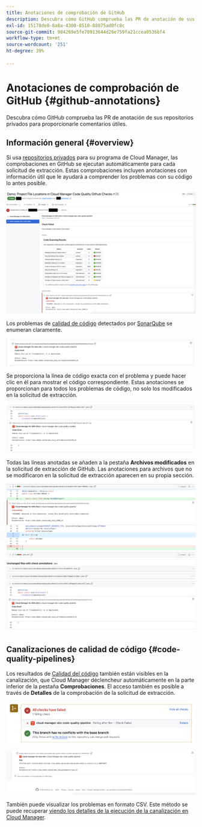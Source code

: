 ```yaml
---
title: Anotaciones de comprobación de GitHub
description: Descubra cómo GitHub comprueba las PR de anotación de sus repositorios privados para proporcionarle comentarios útiles.
exl-id: 15178de8-8a8a-4300-8510-88875ad0fc8c
source-git-commit: 984269e5fe70913644d26e759fa21ccea0536bf4
workflow-type: tm+mt
source-wordcount: '251'
ht-degree: 39%

---
```



# Anotaciones de comprobación de GitHub {#github-annotations}

Descubra cómo GitHub comprueba las PR de anotación de sus repositorios privados para proporcionarle comentarios útiles.

## Información general {#overview}

Si usa [repositorios privados](private-repositories.md) para su programa de Cloud Manager, las comprobaciones en GitHub se ejecutan automáticamente para cada solicitud de extracción. Estas comprobaciones incluyen anotaciones con información útil que le ayudará a comprender los problemas con su código lo antes posible.

![Ejemplo de anotaciones de comprobación de GitHub](assets/github-check-annotations.png)

Los problemas de [calidad de código](/help/using/code-quality-testing.md) detectados por [SonarQube](/help/using/custom-code-quality-rules.md) se enumeran claramente.

![Ejemplo de anotación de problema de código](assets/github-check-annotations-example.png)

Se proporciona la línea de código exacta con el problema y puede hacer clic en él para mostrar el código correspondiente. Estas anotaciones se proporcionan para todos los problemas de código, no solo los modificados en la solicitud de extracción.

![Ejemplo de anotación de problema de código](assets/github-check-annotations-example-code.png)

Todas las líneas anotadas se añaden a la pestaña **Archivos modificados** en la solicitud de extracción de GitHub. Las anotaciones para archivos que no se modificaron en la solicitud de extracción aparecen en su propia sección.

![Ejemplo de anotaciones en la pestaña de archivos modificados](assets/github-check-annotations-files-changed.png)

## Canalizaciones de calidad de código {#code-quality-pipelines}

Los resultados de [Calidad del código](/help/using/code-quality-testing.md) también están visibles en la canalización, que Cloud Manager déclencheur automáticamente en la parte inferior de la pestaña **Comprobaciones**. El acceso también es posible a través de **Detalles** de la comprobación de la solicitud de extracción.

![Ejemplo de anotaciones](assets/github-check-annotations-code-quality.png)

![Ejemplo de anotaciones](assets/github-check-annotations-code-quality-2.png)

También puede visualizar los problemas en formato CSV. Este método se puede recuperar [viendo los detalles de la ejecución de la canalización en Cloud Manager](/help/using/managing-pipelines.md).
